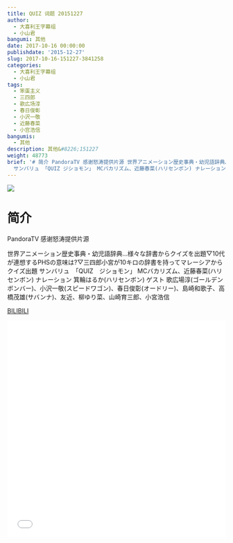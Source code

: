 ```yaml
---
title: QUIZ 词题 20151227
author:
  - 大喜利王字幕组
  - 小山君
bangumi: 其他
date: 2017-10-16 00:00:00
publishdate: '2015-12-27'
slug: 2017-10-16-151227-3841258
categories:
  - 大喜利王字幕组
  - 小山君
tags:
  - 笨蛋主义
  - 三四郎
  - 歌広场淳
  - 春日俊彰
  - 小沢一敬
  - 近藤春菜
  - 小宫浩信
bangumis:
  - 其他
description: 其他&#8226;151227
weight: 48773
brief: '# 简介 PandoraTV 感谢怒涛提供片源 世界アニメーション歴史事典・幼児語辞典…様々な辞書からクイズを出題▽10代が連想するPHSの意味は?▽三四郎小宮が10キロの辞書を持ってマレーシアからクイズ出題
  サンバリュ 「QUIZ ジショモン」 MCバカリズム、近藤春菜(ハリセンボン) ナレーション 箕輪はるか(ハリセンボン) ゲスト 歌広場淳(ゴールデンボンバー)、小沢一敬(スピードワゴン)、春日俊彰(オードリー)、島崎和歌子、高橋茂雄(サバンナ)、友近、柳ゆり菜、山崎育三郎、小宮浩信'
---
```


![](https://i.imgur.com/06O1BuQ.jpg)

# 简介  
PandoraTV 
感谢怒涛提供片源

世界アニメーション歴史事典・幼児語辞典…様々な辞書からクイズを出題▽10代が連想するPHSの意味は?▽三四郎小宮が10キロの辞書を持ってマレーシアからクイズ出題
サンバリュ　「QUIZ　ジショモン」
MCバカリズム、近藤春菜(ハリセンボン) ナレーション 箕輪はるか(ハリセンボン)
ゲスト 歌広場淳(ゴールデンボンバー)、小沢一敬(スピードワゴン)、春日俊彰(オードリー)、島崎和歌子、高橋茂雄(サバンナ)、友近、柳ゆり菜、山崎育三郎、小宮浩信

  [BILIBILI](https://www.bilibili.com/video/av3841258/)


<div class="vcontainer">  <iframe class='video' src="//www.bilibili.com/blackboard/player.html?aid=3841258" width="100%" height="500" frameborder="0" allowfullscreen="allowfullscreen"></iframe></div>
